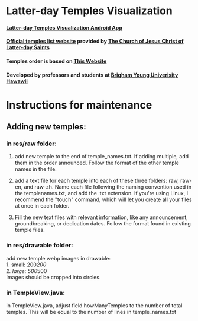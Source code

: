 Latter-day Temples Visualization
================================

#### [Latter-day Temples Visualization Android App](https://litianzhang.com/latter-day-temples-visualization-android-app/)

#### [Official temples list website](https://www.churchofjesuschrist.org/temples/list?lang=eng) provided by [The Church of Jesus Christ of Latter-day Saints](https://www.churchofjesuschrist.org/?lang=eng)

#### Temples order is based on [This Website](https://churchofjesuschristtemples.org/temples/chronology/)

#### Developed by professors and students at [Brigham Young Univerisity Hawawii](https://www.byuh.edu/)

# Instructions for maintenance

## Adding new temples: 

### in res/raw folder:
1. add new temple to the end of temple_names.txt. If adding multiple, add them in the order announced. Follow the format of the other temple names in the file.

2. add a text file for each temple into each of these three folders: raw, raw-en, and raw-zh. Name each file following the naming convention used in the templenames.txt, and add the .txt extension. If you're using Linux, I recommend the "touch" command, which will let you create all your files at once in each folder.

3. Fill the new text files with relevant information, like any announcement, groundbreaking, or dedication dates. Follow the format found in existing temple files.

### in res/drawable folder:
add new temple webp images in drawable: <br/>
    1. small: 200*200 <br/>
    2. large: 500*500 <br/>
Images should be cropped into circles.

### in TempleView.java:
in TempleView.java, adjust field howManyTemples to the number of total temples. This will be equal to the number of lines in temple_names.txt
